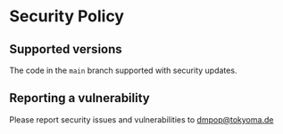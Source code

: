# Security Policy

## Supported versions

The code in the `main` branch supported with security updates.

## Reporting a vulnerability

Please report security issues and vulnerabilities to [dmpop@tokyoma.de](mailto:dmpop@tokyoma.de)
